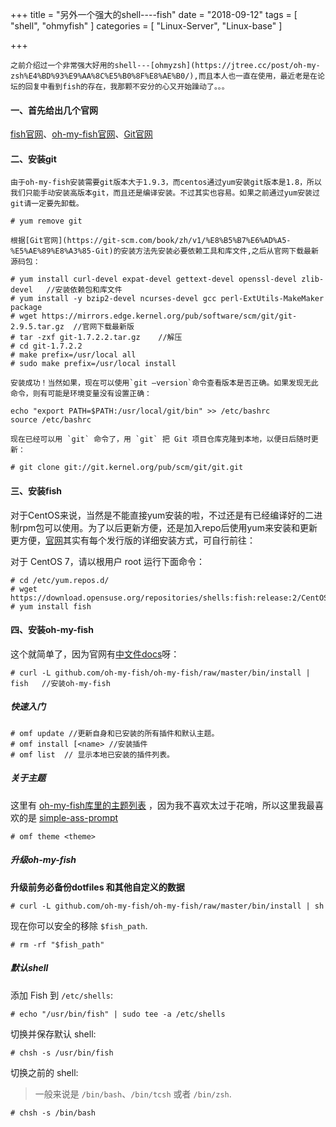+++
title = "另外一个强大的shell----fish"
date = "2018-09-12"
tags = [ "shell", "ohmyfish" ]
categories = [
	"Linux-Server",
    "Linux-base"
]

+++

	之前介绍过一个非常强大好用的shell---[ohmyzsh](https://jtree.cc/post/oh-my-zsh%E4%BD%93%E9%AA%8C%E5%B0%8F%E8%AE%B0/),而且本人也一直在使用，最近老是在论坛的回复中看到fish的存在，我那颗不安分的心又开始躁动了。。。

#### 一、首先给出几个官网

[fish官网](https://fishshell.com/)、[oh-my-fish官网](https://github.com/oh-my-fish/oh-my-fish)、[Git官网](https://git-scm.com/)

#### 二、安装git

	由于oh-my-fish安装需要git版本大于1.9.3，而centos通过yum安装git版本是1.8，所以我们只能手动安装高版本git，而且还是编译安装。不过其实也容易。如果之前通过yum安装过git请一定要先卸载。

```shell
# yum remove git
```

	根据[Git官网](https://git-scm.com/book/zh/v1/%E8%B5%B7%E6%AD%A5-%E5%AE%89%E8%A3%85-Git)的安装方法先安装必要依赖工具和库文件,之后从官网下载最新源码包：

```shell
# yum install curl-devel expat-devel gettext-devel openssl-devel zlib-devel   //安装依赖包和库文件
# yum install -y bzip2-devel ncurses-devel gcc perl-ExtUtils-MakeMaker package
# wget https://mirrors.edge.kernel.org/pub/software/scm/git/git-2.9.5.tar.gz  //官网下载最新版
# tar -zxf git-1.7.2.2.tar.gz    //解压
# cd git-1.7.2.2
# make prefix=/usr/local all  
# sudo make prefix=/usr/local install
```

	安装成功！当然如果，现在可以使用`git –version`命令查看版本是否正确。如果发现无此命令，则有可能是环境变量没有设置正确：

 ```shell
 echo "export PATH=$PATH:/usr/local/git/bin" >> /etc/bashrc
 source /etc/bashrc
 ```

	现在已经可以用 `git` 命令了，用 `git` 把 Git 项目仓库克隆到本地，以便日后随时更新：

```shell
# git clone git://git.kernel.org/pub/scm/git/git.git
```

#### 三、安装fish

对于CentOS来说，当然是不能直接yum安装的啦，不过还是有已经编译好的二进制rpm包可以使用。为了以后更新方便，还是加入repo后使用yum来安装和更新更方便，[官网](https://fishshell.com/)其实有每个发行版的详细安装方式，可自行前往：

对于 CentOS 7，请以根用户 root 运行下面命令：

```shell
# cd /etc/yum.repos.d/
# wget https://download.opensuse.org/repositories/shells:fish:release:2/CentOS_7/shells:fish:release:2.repo
# yum install fish
```

#### 四、安装oh-my-fish

这个就简单了，因为官网有[中文件docs](https://github.com/oh-my-fish/oh-my-fish/tree/master/docs/zh-CN)呀：

```shell
# curl -L github.com/oh-my-fish/oh-my-fish/raw/master/bin/install | fish   //安装oh-my-fish
```

##### 快速入门

```shell
# omf update //更新自身和已安装的所有插件和默认主题。
# omf install [<name> //安装插件
# omf list  // 显示本地已安装的插件列表。
```

##### 关于主题

这里有  [oh-my-fish库里的主题列表](https://github.com/oh-my-fish/oh-my-fish/blob/master/docs/Themes.md#fishface)  ，因为我不喜欢太过于花哨，所以这里我最喜欢的是  [simple-ass-prompt](https://github.com/oh-my-fish/oh-my-fish/blob/master/docs/Themes.md#simple-ass-prompt)

```shell
# omf theme <theme>
```

##### 升级oh-my-fish

**升级前务必备份dotfiles 和其他自定义的数据**

```shell
# curl -L github.com/oh-my-fish/oh-my-fish/raw/master/bin/install | sh
```

现在你可以安全的移除 `$fish_path`.

```shell
# rm -rf "$fish_path"
```

##### 默认shell

添加 Fish 到 `/etc/shells`:

```shell
# echo "/usr/bin/fish" | sudo tee -a /etc/shells
```

切换并保存默认 shell:

```shell
# chsh -s /usr/bin/fish
```

切换之前的 shell:

> 一般来说是 `/bin/bash`、`/bin/tcsh` 或者 `/bin/zsh`.

```shell
# chsh -s /bin/bash
```